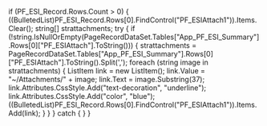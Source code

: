   if (PF_ESI_Record.Rows.Count > 0)
  {
      ((BulletedList)PF_ESI_Record.Rows[0].FindControl("PF_ESIAttach1")).Items.Clear();
      string[] strattachments;
      try
      {
          if (!string.IsNullOrEmpty(PageRecordDataSet.Tables["App_PF_ESI_Summary"].Rows[0]["PF_ESIAttach"].ToString()))
          {
              strattachments = PageRecordDataSet.Tables["App_PF_ESI_Summary"].Rows[0]["PF_ESIAttach"].ToString().Split(',');
              foreach (string image in strattachments)
              {
                  ListItem link = new ListItem();
                  link.Value = "~/Attachments/" + image;
                  link.Text = image.Substring(37);
                  link.Attributes.CssStyle.Add("text-decoration", "underline");
                  link.Attributes.CssStyle.Add("color", "blue");
                  ((BulletedList)PF_ESI_Record.Rows[0].FindControl("PF_ESIAttach1")).Items.Add(link);
              }
          }
      }
      catch { }
  }
